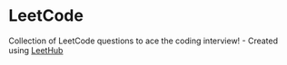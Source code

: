 # LeetCode

Collection of LeetCode questions to ace the coding interview! - Created using [LeetHub](https://github.com/QasimWani/LeetHub)
